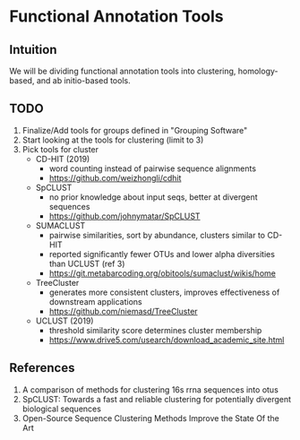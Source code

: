 # Functional Annotation Tools 

## Intuition
We will be dividing functional annotation tools into clustering, homology-based, and ab
initio-based tools.

## TODO
1. Finalize/Add tools for groups defined in "Grouping Software"
2. Start looking at the tools for clustering (limit to 3)
3. Pick tools for cluster
   - CD-HIT (2019)
     - word counting instead of pairwise sequence alignments
     - https://github.com/weizhongli/cdhit
   - SpCLUST 
     - no prior knowledge about input seqs, better at divergent sequences
     - https://github.com/johnymatar/SpCLUST
   - SUMACLUST 
     - pairwise similarities, sort by abundance, clusters similar to CD-HIT
     - reported significantly fewer OTUs and lower alpha diversities than UCLUST (ref 3)
     - https://git.metabarcoding.org/obitools/sumaclust/wikis/home
   - TreeCluster 
     - generates more consistent clusters, improves effectiveness of downstream applications
     - https://github.com/niemasd/TreeCluster
   - UCLUST (2019)
     - threshold similarity score determines cluster membership
     - https://www.drive5.com/usearch/download_academic_site.html

## References
1. A comparison of methods for clustering 16s rrna sequences into otus 
2. SpCLUST: Towards a fast and reliable clustering for potentially divergent biological sequences 
3. Open-Source Sequence Clustering Methods Improve the State Of the Art
